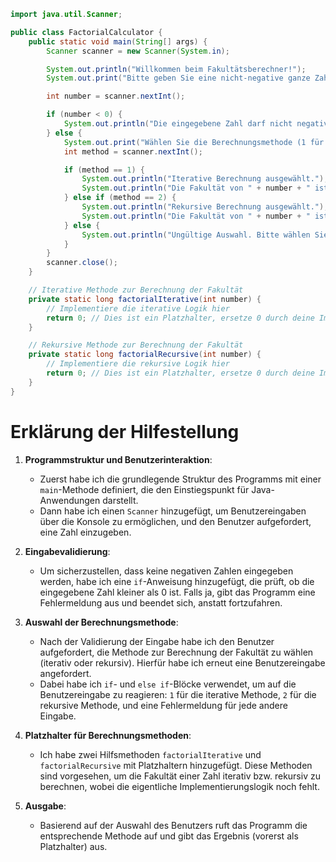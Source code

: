 ```java
import java.util.Scanner;

public class FactorialCalculator {
    public static void main(String[] args) {
        Scanner scanner = new Scanner(System.in);

        System.out.println("Willkommen beim Fakultätsberechner!");
        System.out.print("Bitte geben Sie eine nicht-negative ganze Zahl ein: ");

        int number = scanner.nextInt();

        if (number < 0) {
            System.out.println("Die eingegebene Zahl darf nicht negativ sein. Bitte starten Sie das Programm neu und geben Sie eine gültige Zahl ein.");
        } else {
            System.out.print("Wählen Sie die Berechnungsmethode (1 für iterativ, 2 für rekursiv): ");
            int method = scanner.nextInt();

            if (method == 1) {
                System.out.println("Iterative Berechnung ausgewählt.");
                System.out.println("Die Fakultät von " + number + " ist: " + factorialIterative(number));
            } else if (method == 2) {
                System.out.println("Rekursive Berechnung ausgewählt.");
                System.out.println("Die Fakultät von " + number + " ist: " + factorialRecursive(number));
            } else {
                System.out.println("Ungültige Auswahl. Bitte wählen Sie 1 für iterativ oder 2 für rekursiv.");
            }
        }
        scanner.close();
    }

    // Iterative Methode zur Berechnung der Fakultät
    private static long factorialIterative(int number) {
        // Implementiere die iterative Logik hier
        return 0; // Dies ist ein Platzhalter, ersetze 0 durch deine Implementierung
    }

    // Rekursive Methode zur Berechnung der Fakultät
    private static long factorialRecursive(int number) {
        // Implementiere die rekursive Logik hier
        return 0; // Dies ist ein Platzhalter, ersetze 0 durch deine Implementierung
    }
}
```





# Erklärung der Hilfestellung

1. **Programmstruktur und Benutzerinteraktion**:
    - Zuerst habe ich die grundlegende Struktur des Programms mit einer `main`-Methode definiert, die den Einstiegspunkt für Java-Anwendungen darstellt.
    - Dann habe ich einen `Scanner` hinzugefügt, um Benutzereingaben über die Konsole zu ermöglichen, und den Benutzer aufgefordert, eine Zahl einzugeben.

2. **Eingabevalidierung**:
    - Um sicherzustellen, dass keine negativen Zahlen eingegeben werden, habe ich eine `if`-Anweisung hinzugefügt, die prüft, ob die eingegebene Zahl kleiner als 0 ist. Falls ja, gibt das Programm eine Fehlermeldung aus und beendet sich, anstatt fortzufahren.

3. **Auswahl der Berechnungsmethode**:
    - Nach der Validierung der Eingabe habe ich den Benutzer aufgefordert, die Methode zur Berechnung der Fakultät zu wählen (iterativ oder rekursiv). Hierfür habe ich erneut eine Benutzereingabe angefordert.
    - Dabei habe ich `if`- und `else if`-Blöcke verwendet, um auf die Benutzereingabe zu reagieren: `1` für die iterative Methode, `2` für die rekursive Methode, und eine Fehlermeldung für jede andere Eingabe.

4. **Platzhalter für Berechnungsmethoden**:
    - Ich habe zwei Hilfsmethoden `factorialIterative` und `factorialRecursive` mit Platzhaltern hinzugefügt. Diese Methoden sind vorgesehen, um die Fakultät einer Zahl iterativ bzw. rekursiv zu berechnen, wobei die eigentliche Implementierungslogik noch fehlt.

5. **Ausgabe**:
    - Basierend auf der Auswahl des Benutzers ruft das Programm die entsprechende Methode auf und gibt das Ergebnis (vorerst als Platzhalter) aus.
